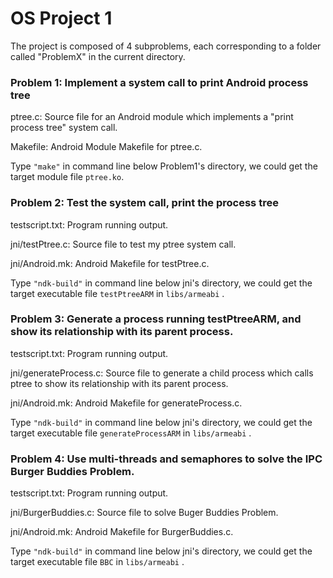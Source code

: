 # OS Project 1 

 The project is composed of 4 subproblems, each corresponding to a folder called "ProblemX" in the current directory.

### Problem 1: Implement a system call to print Android process tree

ptree.c: Source file for an Android module which implements a "print process tree" system call.

Makefile: Android Module Makefile for ptree.c.

Type `"make"` in command line below Problem1's directory, we could get the target module file `ptree.ko`.

### Problem 2: Test the system call, print the process tree

testscript.txt: Program running output.

jni/testPtree.c: Source file to test my ptree system call.

jni/Android.mk: Android Makefile for testPtree.c.

Type `"ndk-build"` in command line below jni's directory, we could get the target executable file `testPtreeARM` in `libs/armeabi` .

### Problem 3: Generate a process running testPtreeARM, and show its relationship with its parent process.

testscript.txt: Program running output.

jni/generateProcess.c: Source file to generate a child process which calls ptree to show its relationship with its parent process.

jni/Android.mk: Android Makefile for generateProcess.c.

 Type `"ndk-build"` in command line below jni's directory, we could get the target executable file `generateProcessARM` in `libs/armeabi` .

### Problem 4: Use multi-threads and semaphores to solve the IPC Burger Buddies Problem.

testscript.txt: Program running output.

jni/BurgerBuddies.c: Source file to solve Buger Buddies Problem.

jni/Android.mk: Android Makefile for BurgerBuddies.c.

Type `"ndk-build"` in command line below jni's directory, we could get the target executable file `BBC` in `libs/armeabi` .
